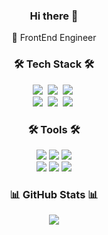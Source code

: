 <h3 align="center"> Hi there 👋 </h3>

<!--
**kimmoonju-102/kimmoonju-102** is a ✨ _special_ ✨ repository because its `README.md` (this file) appears on your GitHub profile.

Here are some ideas to get you started:

- 🔭 I’m currently working on ...
- 🌱 I’m currently learning ...
- 👯 I’m looking to collaborate on ...
- 🤔 I’m looking for help with ...
- 💬 Ask me about ...
- 📫 How to reach me: ...
- 😄 Pronouns: ...
- ⚡ Fun fact: ...
-->

<p align="center">
🚀 FrontEnd Engineer
</p>
<p align="center">

</p>



<h3 align="center">🛠 Tech Stack 🛠</h3>
<p align="center">
  <img src="https://img.shields.io/badge/html5-%23E34F26.svg?style=for-the-badge&logo=html5&logoColor=white"/></a>&nbsp
  <img src="https://img.shields.io/badge/css3-%231572B6.svg?style=for-the-badge&logo=css3&logoColor=white"/></a>&nbsp
  <img src="https://img.shields.io/badge/javascript-%23323330.svg?style=for-the-badge&logo=javascript&logoColor=%23F7DF1E"/></a>&nbsp
  </br>
  <img src="https://img.shields.io/badge/react-%2320232a.svg?style=for-the-badge&logo=react&logoColor=%2361DAFB"/></a>&nbsp
  <img src="https://img.shields.io/badge/recoil-%231572B6.svg?style=for-the-badge&logo=recoil&logoColor=white"/></a>&nbsp
  <img src="https://img.shields.io/badge/cssmodules-000?style=for-the-badge&logo=cssmodules&logoColor=white"/></a>&nbsp
</p>

<h3 align="center">🛠 Tools 🛠</h3>
<p align="center">
  <img src="https://img.shields.io/badge/VSCODE-007ACC?style=for-the-badge&logo=visualstudiocode&logoColor=white">
  <img src="https://img.shields.io/badge/GITHUB-181717?style=for-the-badge&logo=github&logoColor=white">
  <img src="https://img.shields.io/badge/FIGMA-F24E1E?style=for-the-badge&logo=figma&logoColor=white">
  </br>
  <img src="https://img.shields.io/badge/NOTION-000000?style=for-the-badge&logo=notion&logoColor=white">
  <img src="https://img.shields.io/badge/DISCORD-5865F2?style=for-the-badge&logo=discord&logoColor=white">
  <img src="https://img.shields.io/badge/SLACK-4A154B?style=for-the-badge&logo=slack&logoColor=white">
</p>


<h3 align="center">📊 GitHub Stats 📊 </h3>
<p align="center"> 
	<img src="https://github-readme-stats.vercel.app/api?username=kimmoonju-102&theme=vue&show_icons=true"/></a>
</p>
